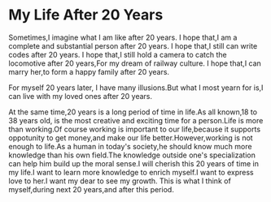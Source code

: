 # My Life After 20 Years

Sometimes,I imagine what I am like after 20 years.
I hope that,I am a complete and substantial person after 20 years.
I hope that,I still can write codes after 20 years.
I hope that,I still hold a camera to catch the locomotive after 20 years,For my dream of railway culture.
I hope that,I can marry her,to form a happy family after 20 years.

For myself 20 years later, I have many illusions.But what I most yearn for is,I can live with my loved ones after 20 years.

At the same time,20 years is a long period of time in life.As all known,18 to 38 years old, is the most creative and exciting time for a person.Life is more than working.Of course working is important to our life,because it supports oppotunity to get money,and make our life better.However,working is not enough to life.As a human in today's society,he should know much more knowledge than his own field.The knowledge outside one's specialization can help him build up the moral sense.I will cherish this 20 years of time in my life.I want to learn more knowledge to enrich myself.I want to express love to her.I want my dear to see my growth.
This is what I think of myself,during next 20 years,and after this period.
